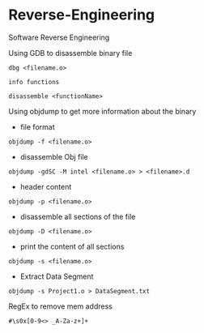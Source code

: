 # Reverse-Engineering
Software Reverse Engineering

Using GDB to disassemble binary file
```
dbg <filename.o>
```
```
info functions
```
```
disassemble <functionName>
```

Using objdump to get more information about the binary

- file format
```
objdump -f <filename.o>
```

- disassemble Obj file
```
objdump -gdSC -M intel <filename.o> > <filename>.d
```
- header content
```
objdump -p <filename.o>
```
- disassemble all sections of the file
```
objdump -D <filename.o>
```
- print the content of all sections
```
objdump -s <filename.o>
```
- Extract Data Segment
```
objdump -s Project1.o > DataSegment.txt
```

RegEx to remove mem address
```
#\s0x[0-9<> _A-Za-z+]+
```